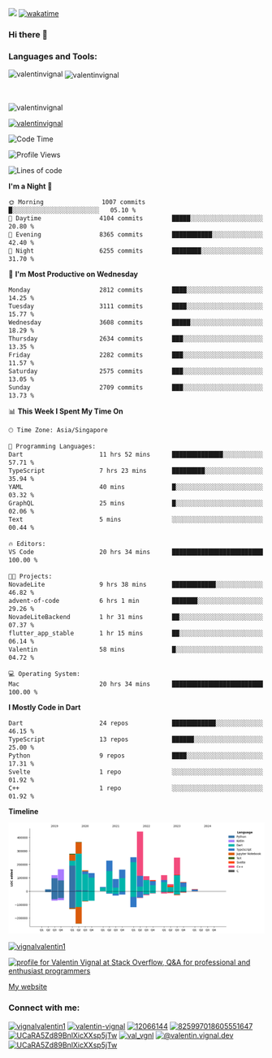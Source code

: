 
![](https://komarev.com/ghpvc/?username=valentinvignal&label=Profile%20views&color=0e75b6&style=flat)
[![wakatime](https://wakatime.com/badge/user/a700230c-ba51-4378-8fbc-fbcb542401ed.svg)](https://wakatime.com/@a700230c-ba51-4378-8fbc-fbcb542401ed)

### Hi there 👋

<h3 align="left">Languages and Tools:</h3>


<p><img align="left" src="https://github-readme-stats.vercel.app/api?username=ValentinVignal&count_private=true&show_icons=true&theme=dark" alt="valentinvignal" /></p>

<p>&nbsp;<img align="center" src="https://github-readme-stats.vercel.app/api/top-langs/?username=ValentinVignal&hide=jupyter%20notebook&layout=compact&theme=dark" alt="valentinvignal" /></p>

<br/>

<p><img align="center" src="https://github-readme-streak-stats.herokuapp.com/?user=valentinvignal&theme=dark" alt="valentinvignal" /></p>


<p align="left"> <a href="https://github.com/ryo-ma/github-profile-trophy"><img src="https://github-profile-trophy.vercel.app/?username=valentinvignal&theme=darkhub" alt="valentinvignal" /></a> </p>

<!--START_SECTION:waka-->
![Code Time](http://img.shields.io/badge/Code%20Time-2%2C344%20hrs%2027%20mins-blue)

![Profile Views](http://img.shields.io/badge/Profile%20Views-0-blue)

![Lines of code](https://img.shields.io/badge/From%20Hello%20World%20I%27ve%20Written-3.1%20million%20lines%20of%20code-blue)

**I'm a Night 🦉** 

```text
🌞 Morning                1007 commits        █░░░░░░░░░░░░░░░░░░░░░░░░   05.10 % 
🌆 Daytime                4104 commits        █████░░░░░░░░░░░░░░░░░░░░   20.80 % 
🌃 Evening                8365 commits        ███████████░░░░░░░░░░░░░░   42.40 % 
🌙 Night                  6255 commits        ████████░░░░░░░░░░░░░░░░░   31.70 % 
```
📅 **I'm Most Productive on Wednesday** 

```text
Monday                   2812 commits        ████░░░░░░░░░░░░░░░░░░░░░   14.25 % 
Tuesday                  3111 commits        ████░░░░░░░░░░░░░░░░░░░░░   15.77 % 
Wednesday                3608 commits        █████░░░░░░░░░░░░░░░░░░░░   18.29 % 
Thursday                 2634 commits        ███░░░░░░░░░░░░░░░░░░░░░░   13.35 % 
Friday                   2282 commits        ███░░░░░░░░░░░░░░░░░░░░░░   11.57 % 
Saturday                 2575 commits        ███░░░░░░░░░░░░░░░░░░░░░░   13.05 % 
Sunday                   2709 commits        ███░░░░░░░░░░░░░░░░░░░░░░   13.73 % 
```


📊 **This Week I Spent My Time On** 

```text
🕑︎ Time Zone: Asia/Singapore

💬 Programming Languages: 
Dart                     11 hrs 52 mins      ██████████████░░░░░░░░░░░   57.71 % 
TypeScript               7 hrs 23 mins       █████████░░░░░░░░░░░░░░░░   35.94 % 
YAML                     40 mins             █░░░░░░░░░░░░░░░░░░░░░░░░   03.32 % 
GraphQL                  25 mins             █░░░░░░░░░░░░░░░░░░░░░░░░   02.06 % 
Text                     5 mins              ░░░░░░░░░░░░░░░░░░░░░░░░░   00.44 % 

🔥 Editors: 
VS Code                  20 hrs 34 mins      █████████████████████████   100.00 % 

🐱‍💻 Projects: 
NovadeLite               9 hrs 38 mins       ████████████░░░░░░░░░░░░░   46.82 % 
advent-of-code           6 hrs 1 min         ███████░░░░░░░░░░░░░░░░░░   29.26 % 
NovadeLiteBackend        1 hr 31 mins        ██░░░░░░░░░░░░░░░░░░░░░░░   07.37 % 
flutter_app_stable       1 hr 15 mins        ██░░░░░░░░░░░░░░░░░░░░░░░   06.14 % 
Valentin                 58 mins             █░░░░░░░░░░░░░░░░░░░░░░░░   04.72 % 

💻 Operating System: 
Mac                      20 hrs 34 mins      █████████████████████████   100.00 % 
```

**I Mostly Code in Dart** 

```text
Dart                     24 repos            ████████████░░░░░░░░░░░░░   46.15 % 
TypeScript               13 repos            ██████░░░░░░░░░░░░░░░░░░░   25.00 % 
Python                   9 repos             ████░░░░░░░░░░░░░░░░░░░░░   17.31 % 
Svelte                   1 repo              ░░░░░░░░░░░░░░░░░░░░░░░░░   01.92 % 
C++                      1 repo              ░░░░░░░░░░░░░░░░░░░░░░░░░   01.92 % 
```



**Timeline**

![Lines of Code chart](https://raw.githubusercontent.com/ValentinVignal/ValentinVignal/main/assets/bar_graph.png)


<!--END_SECTION:waka-->

<p align="left"> <a href="https://twitter.com/vignalvalentin1" target="blank"><img src="https://img.shields.io/twitter/follow/vignalvalentin1?logo=twitter" alt="vignalvalentin1" /></a> </p>

<a href="https://stackoverflow.com/users/12066144/valentin-vignal"><img src="https://stackexchange.com/users/flair/16694563.png?theme=dark" width="208" height="58" alt="profile for Valentin Vignal at Stack Overflow, Q&amp;A for professional and enthusiast programmers" title="profile for Valentin Vignal at Stack Overflow, Q&amp;A for professional and enthusiast programmers"></a>

[My website](https://valentinvignal.github.io/portfolio/)

<h3 align="left">Connect with me:</h3>
<p align="left">
<a href="https://twitter.com/vignalvalentin1" target="blank"><img align="center" src="https://raw.githubusercontent.com/rahuldkjain/github-profile-readme-generator/master/src/images/icons/Social/twitter.svg" alt="vignalvalentin1" height="30" width="40" /></a>
<a href="https://linkedin.com/in/valentin-vignal" target="blank"><img align="center" src="https://raw.githubusercontent.com/rahuldkjain/github-profile-readme-generator/master/src/images/icons/Social/linked-in-alt.svg" alt="valentin-vignal" height="30" width="40" /></a>
<a href="https://stackoverflow.com/users/12066144" target="blank"><img align="center" src="https://raw.githubusercontent.com/rahuldkjain/github-profile-readme-generator/master/src/images/icons/Social/stack-overflow.svg" alt="12066144" height="30" width="40" /></a>
<a href="https://discordapp.com/users/825997018605551647" target="blank"><img align="center" src="https://raw.githubusercontent.com/rahuldkjain/github-profile-readme-generator/master/src/images/icons/Social/discord.svg" alt="825997018605551647" height="30" width="40" /></a>
<a href="https://www.reddit.com/user/ValentinVignal" target="blank"><img align="center" src="https://raw.githubusercontent.com/rahuldkjain/github-profile-readme-generator/master/src/images/icons/Social/reddit.svg" alt="UCaRA5Zd89BnlXicXXsp5jTw" height="30" width="40" /></a>
<a href="https://instagram.com/valentin_vignal" target="blank"><img align="center" src="https://raw.githubusercontent.com/rahuldkjain/github-profile-readme-generator/master/src/images/icons/Social/instagram.svg" alt="val_vgnl" height="30" width="40" /></a>
<a href="https://medium.com/@valentin.vignal.dev" target="blank"><img align="center" src="https://raw.githubusercontent.com/rahuldkjain/github-profile-readme-generator/master/src/images/icons/Social/medium.svg" alt="@valentin.vignal.dev" height="30" width="40" /></a>
<a href="https://www.youtube.com/channel/UCaRA5Zd89BnlXicXXsp5jTw" target="blank"><img align="center" src="https://raw.githubusercontent.com/rahuldkjain/github-profile-readme-generator/master/src/images/icons/Social/youtube.svg" alt="UCaRA5Zd89BnlXicXXsp5jTw" height="30" width="40" /></a>
</p>


